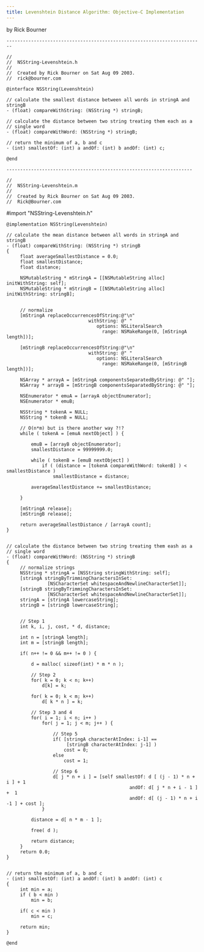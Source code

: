 ```yaml
---
title: Levenshtein Distance Algorithm: Objective-C Implementation
---
```


by Rick Bourner

    ------------------------------------------------------------------------

    //
    //  NSString-Levenshtein.h
    //
    //  Created by Rick Bourner on Sat Aug 09 2003.
    //  rick@bourner.com

    @interface NSString(Levenshtein)

    // calculate the smallest distance between all words in stringA and
    stringB
    - (float) compareWithString: (NSString *) stringB;

    // calculate the distance between two string treating them each as a
    // single word
    - (float) compareWithWord: (NSString *) stringB;

    // return the minimum of a, b and c
    - (int) smallestOf: (int) a andOf: (int) b andOf: (int) c;

    @end

    --------------------------------------------------------------------

    //
    //  NSString-Levenshtein.m
    //
    //  Created by Rick Bourner on Sat Aug 09 2003.
    //  Rick@Bourner.com

#import "NSString-Levenshtein.h"


    @implementation NSString(Levenshtein)

    // calculate the mean distance between all words in stringA and stringB
    - (float) compareWithString: (NSString *) stringB
    {
         float averageSmallestDistance = 0.0;
         float smallestDistance;
         float distance;

         NSMutableString * mStringA = [[NSMutableString alloc]  initWithString: self];
         NSMutableString * mStringB = [[NSMutableString alloc]  initWithString: stringB];


         // normalize
         [mStringA replaceOccurrencesOfString:@"\n"
                                  withString: @" "
                                     options: NSLiteralSearch
                                       range: NSMakeRange(0, [mStringA  length])];

         [mStringB replaceOccurrencesOfString:@"\n"
                                  withString: @" "
                                     options: NSLiteralSearch
                                       range: NSMakeRange(0, [mStringB  length])];

         NSArray * arrayA = [mStringA componentsSeparatedByString: @" "];
         NSArray * arrayB = [mStringB componentsSeparatedByString: @" "];

         NSEnumerator * emuA = [arrayA objectEnumerator];
         NSEnumerator * emuB;

         NSString * tokenA = NULL;
         NSString * tokenB = NULL;

         // O(n*m) but is there another way ?!?
         while ( tokenA = [emuA nextObject] ) {

             emuB = [arrayB objectEnumerator];
             smallestDistance = 99999999.0;

             while ( tokenB = [emuB nextObject] )
                 if ( (distance = [tokenA compareWithWord: tokenB] ) <  smallestDistance )
                     smallestDistance = distance;

             averageSmallestDistance += smallestDistance;

         }

         [mStringA release];
         [mStringB release];

         return averageSmallestDistance / [arrayA count];
    }


    // calculate the distance between two string treating them eash as a
    // single word
    - (float) compareWithWord: (NSString *) stringB
    {
         // normalize strings
         NSString * stringA = [NSString stringWithString: self];
         [stringA stringByTrimmingCharactersInSet:
                   [NSCharacterSet whitespaceAndNewlineCharacterSet]];
         [stringB stringByTrimmingCharactersInSet:
                   [NSCharacterSet whitespaceAndNewlineCharacterSet]];
         stringA = [stringA lowercaseString];
         stringB = [stringB lowercaseString];


         // Step 1
         int k, i, j, cost, * d, distance;

         int n = [stringA length];
         int m = [stringB length];

         if( n++ != 0 && m++ != 0 ) {

             d = malloc( sizeof(int) * m * n );

             // Step 2
             for( k = 0; k < n; k++)
                 d[k] = k;

             for( k = 0; k < m; k++)
                 d[ k * n ] = k;

             // Step 3 and 4
             for( i = 1; i < n; i++ )
                 for( j = 1; j < m; j++ ) {

                     // Step 5
                     if( [stringA characterAtIndex: i-1] ==
                          [stringB characterAtIndex: j-1] )
                         cost = 0;
                     else
                         cost = 1;

                     // Step 6
                     d[ j * n + i ] = [self smallestOf: d [ (j - 1) * n + i ] + 1
                                                 andOf: d[ j * n + i - 1 ] +  1
                                                 andOf: d[ (j - 1) * n + i -1 ] + cost ];
                 }

             distance = d[ n * m - 1 ];

             free( d );

             return distance;
         }
         return 0.0;
    }


    // return the minimum of a, b and c
    - (int) smallestOf: (int) a andOf: (int) b andOf: (int) c
    {
         int min = a;
         if ( b < min )
             min = b;

         if( c < min )
             min = c;

         return min;
    }

    @end
